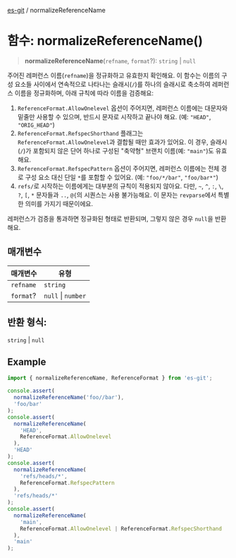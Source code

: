 [es-git](../globals.md) / normalizeReferenceName

# 함수: normalizeReferenceName()

> **normalizeReferenceName**(`refname`, `format`?): `string` \| `null`

주어진 레퍼런스 이름(`refname`)을 정규화하고 유효한지 확인해요.
이 함수는 이름의 구성 요소들 사이에서 연속적으로 나타나는 슬래시(`/`)를 하나의 슬래시로 축소하여 레퍼런스 이름을 정규화하며, 아래 규칙에 따라 이름을 검증해요:
1. `ReferenceFormat.AllowOnelevel` 옵션이 주어지면, 레퍼런스 이름에는 대문자와 밑줄만 사용할 수 있으며, 반드시 문자로 시작하고 끝나야 해요. (예: `"HEAD"`, `"ORIG_HEAD"`)
2. `ReferenceFormat.RefspecShorthand` 플래그는 `ReferenceFormat.AllowOnelevel`과 결합될 때만 효과가 있어요. 이 경우, 슬래시(`/`)가 포함되지 않은 단어 하나로 구성된 "축약형" 브랜치 이름(예: `"main"`)도 유효해요.
3. `ReferenceFormat.RefspecPattern` 옵션이 주어지면, 레퍼런스 이름에는 전체 경로 구성 요소 대신 단일 `*`를 포함할 수 있어요. (예: `"foo/*/bar"`, `"foo/bar*"`)
4. `refs/`로 시작하는 이름에게는 대부분의 규칙이 적용되지 않아요. 다만, `~`, `^`, `:`, `\`, `?`, `[`, `*` 문자들과 `..`, `@{`의 시퀀스는 사용 불가능해요. 이 문자는 `revparse`에서 특별한 의미를 가지기 때문이에요.

레퍼런스가 검증을 통과하면 정규화된 형태로 반환되며, 그렇지 않은 경우 `null`을 반환해요.

## 매개변수

| 매개변수 | 유형 |
| ------ | ------ |
| `refname` | `string` |
| `format`? | `null` \| `number` |

## 반환 형식:

`string` \| `null`

## Example

```ts
import { normalizeReferenceName, ReferenceFormat } from 'es-git';

console.assert(
  normalizeReferenceName('foo//bar'),
  'foo/bar'
);
console.assert(
  normalizeReferenceName(
    'HEAD',
    ReferenceFormat.AllowOnelevel
  ),
  'HEAD'
);
console.assert(
  normalizeReferenceName(
    'refs/heads/*',
    ReferenceFormat.RefspecPattern
  ),
  'refs/heads/*'
);
console.assert(
  normalizeReferenceName(
    'main',
    ReferenceFormat.AllowOnelevel | ReferenceFormat.RefspecShorthand
  ),
  'main'
);
```
